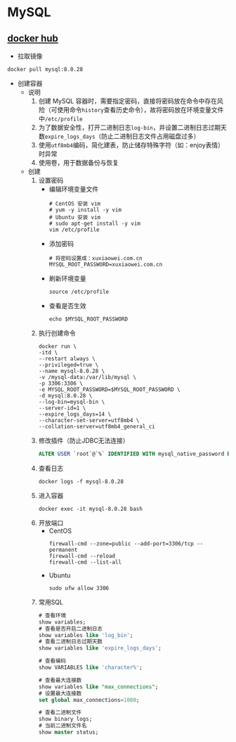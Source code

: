 # MySQL

## [docker hub](https://hub.docker.com/_/mysql)

- 拉取镜像

```shell
docker pull mysql:8.0.28
```

- 创建容器
    - 说明
        1. 创建 MySQL 容器时，需要指定密码，直接将密码放在命令中存在风险（可使用命令`history`查看历史命令），故将密码放在环境变量文件中`/etc/profile`
        1. 为了数据安全性，打开二进制日志`log-bin`，并设置二进制日志过期天数`expire_logs_days`（防止二进制日志文件占用磁盘过多）
        1. 使用`utf8mb4`编码，简化建表，防止储存特殊字符（如：enjoy表情）时异常
        1. 使用卷，用于数据备份与恢复
    - 创建
        1. 设置密码
            - 编辑环境变量文件
                ```shell
                # CentOS 安装 vim
                # yum -y install -y vim
                # Ubuntu 安装 vim
                # sudo apt-get install -y vim
                vim /etc/profile
                ```
            - 添加密码
                ```shell
                # 将密码设置成：xuxiaowei.com.cn
                MYSQL_ROOT_PASSWORD=xuxiaowei.com.cn
                ```
            - 刷新环境变量
                ```shell
                source /etc/profile
                ```
            - 查看是否生效
                ```shell
                echo $MYSQL_ROOT_PASSWORD
                ```
        1. 执行创建命令
            ```shell
            docker run \
            -itd \
            --restart always \
            --privileged=true \
            --name mysql-8.0.28 \
            -v /mysql-data:/var/lib/mysql \
            -p 3306:3306 \
            -e MYSQL_ROOT_PASSWORD=$MYSQL_ROOT_PASSWORD \
            -d mysql:8.0.28 \
            --log-bin=mysql-bin \
            --server-id=1 \
            --expire_logs_days=14 \
            --character-set-server=utf8mb4 \
            --collation-server=utf8mb4_general_ci
            ```
        1. 修改插件（防止JDBC无法连接）
            ```sql
            ALTER USER `root`@`%` IDENTIFIED WITH mysql_native_password BY 'MySQL密码';
            ```
        1. 查看日志
            ```shell
            docker logs -f mysql-8.0.28
            ```
        1. 进入容器
            ```shell
            docker exec -it mysql-8.0.28 bash
            ```
        1. 开放端口
            - CentOS
                ```shell
                firewall-cmd --zone=public --add-port=3306/tcp --permanent
                firewall-cmd --reload
                firewall-cmd --list-all
                ```
            - Ubuntu
                ```shell
                sudo ufw allow 3306
                ```
        1. 常用SQL
            ```sql
            # 查看环境
            show variables;
            # 查看是否开启二进制日志
            show variables like 'log_bin';
            # 查看二进制日志过期天数
            show variables like 'expire_logs_days';

            # 查看编码
            show VARIABLES like 'character%';

            # 查看最大连接数
            show variables like "max_connections";
            # 设置最大连接数
            set global max_connections=1000;

            # 查看二进制文件
            show binary logs;
            # 当前二进制文件名
            show master status;
            ```
